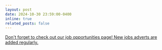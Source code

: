 ```yaml
---
layout: post
date: 2024-10-30 23:59:00-0400
inline: true
related_posts: false
---
```


[Don't forget to check out our job opportunities page! New jobs adverts are added regularly.](/job_highlights)
